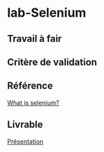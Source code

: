 # lab-Selenium
## Travail à fair

## Critère de validation

## Référence
[What is selenium?](https://www.guru99.com/introduction-to-selenium.html)

## Livrable
[Présentation](https://docs.google.com/presentation/d/11mGkEnjPpbA8mjg_CtdnZHcjLsbLD1BOjOo_eQFAYd4/edit?usp=sharing)
